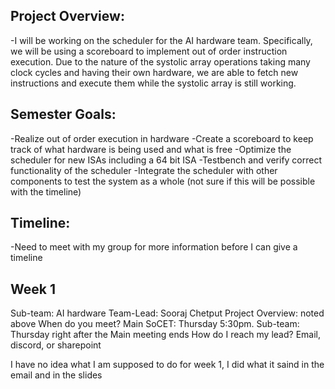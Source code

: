 ## Project Overview: 
-I will be working on the scheduler for the AI hardware team. Specifically, we will be using a scoreboard to implement out of order instruction execution. Due to the nature of the systolic array operations taking many clock cycles and having their own hardware, we are able to fetch new instructions and execute them while the systolic array is still working. 

## Semester Goals: 
-Realize out of order execution in hardware 
-Create a scoreboard to keep track of what hardware is being used and what is free 
-Optimize the scheduler for new ISAs including a 64 bit ISA 
-Testbench and verify correct functionality of the scheduler 
-Integrate the scheduler with other components to test the system as a whole (not sure if this will be possible with the timeline) 

## Timeline: 
-Need to meet with my group for more information before I can give a timeline 

## Week 1 
Sub-team: AI hardware 
Team-Lead: Sooraj Chetput 
Project Overview: noted above 
When do you meet? Main SoCET: Thursday 5:30pm. Sub-team: Thursday right after the Main meeting ends 
How do I reach my lead? Email, discord, or sharepoint 

I have no idea what I am supposed to do for week 1, I did what it saind in the email and in the slides